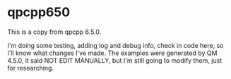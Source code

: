 # qpcpp650

This is a copy from qpcpp 6.5.0.

I'm doing some testing, adding log and debug info, check in code here, so I'll know what changes I've made.
The examples were generated by QM 4.5.0, it said NOT EDIT MANUALLY, but I'm still going to modify them, just for researching.
